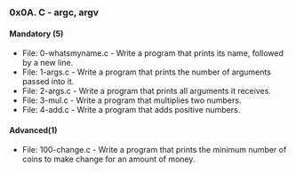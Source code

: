 ### 0x0A. C - argc, argv

#### Mandatory (5)  
- File: 0-whatsmyname.c - Write a program that prints its name, followed by a new line.  
- File: 1-args.c - Write a program that prints the number of arguments passed into it.  
- File: 2-args.c - Write a program that prints all arguments it receives.  
- File: 3-mul.c - Write a program that multiplies two numbers.  
- File: 4-add.c - Write a program that adds positive numbers.  

#### Advanced(1)  
- File: 100-change.c - Write a program that prints the minimum number of coins to make change for an amount of money.  
